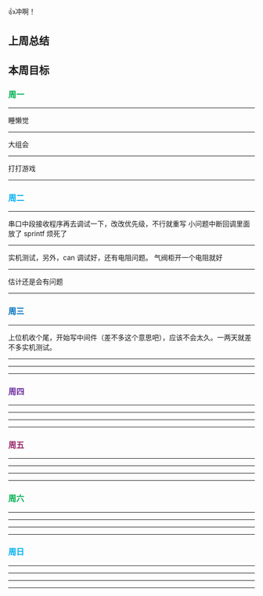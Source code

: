 👍冲啊！

## 上周总结


## 本周目标




### <font color="#00b050">周一</font>

---
睡懒觉

---
大组会

---
打打游戏

---

### <font color="#00b0f0">周二</font>

---
串口中段接收程序再去调试一下，改改优先级，不行就重写
小问题中断回调里面放了 sprintf 烦死了

---
实机测试，另外，can 调试好，还有电阻问题。
气阀柜开一个电阻就好

---
估计还是会有问题

---

### <font color="#0070c0"> 周三</font>

---
上位机收个尾，开始写中间件（差不多这个意思吧），应该不会太久。一两天就差不多实机测试。

---


---


---

### <font color="#7030a0">周四</font>

---


---


---


---

### <font color="#972969"> 周五</font>

---


---


---


---

### <font color="#00b050">周六</font>

---


---


---


---

### <font color="#00b0f0">周日</font>

---


---


---


---

